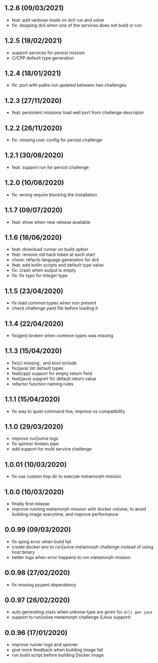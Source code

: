 
## 1.2.6 (09/03/2021)
* feat: add verbose mode on dcli run and solve
* fix: stopping dcli when one of the services does not build or run
 
## 1.2.5 (18/02/2021)
* support services for persist mission
* C/CPP default type generation

## 1.2.4 (18/01/2021)
* fix: port with paths not updated between two challenges

## 1.2.3 (27/11/2020)
* feat: persistent missions load well port from challenge descriptor

## 1.2.2 (26/11/2020)
* fix: missing user config for persist challenge

## 1.2.1 (30/08/2020)
* feat: support run for persist challenge

## 1.2.0 (10/08/2020)
* fix: wrong require blocking the installation

## 1.1.7 (09/07/2020)
* feat: show when new release available

## 1.1.6 (16/06/2020)
* feat: download runner on build option
* feat: remove old hack token at each start
* chore: refacto language generation for dcli
* feat: add kotlin scripts and default type value
* fix: crash when output is empty
* fix: fix typo for Integer type

## 1.1.5 (23/04/2020)
* fix load common types when non present
* check challenge yaml file before loading it

## 1.1.4 (22/04/2020)
* fix(gen) broken when common types was missing

## 1.1.3 (15/04/2020)
* fix(c) missing ; and bool include
* fix(java) list default types
* feat(cpp) support for empty return field
* feat(java) support for default return value
* refactor function naming rules

## 1.1.1 (15/04/2020)
* fix way to quiet command line, improve os compatibility

## 1.1.0 (29/03/2020)
* improve run|solve logs
* fix spinner broken pipe
* add support for multi service challenge

## 1.0.01 (10/03/2020)
* fix use custom tmp dir to execute metamorph mission

## 1.0.0 (10/03/2020)
* finally first release
* improve running metamorph mission with docker volume, to avoid building image everytime, and improve performance

## 0.0.99 (09/03/2020)
* fix sping error when build fail
* create docker env to run|solve metamorph challenge instead of using host binary
* better logs when error happens to run metamorph mission

## 0.0.98 (27/02/2020)
* fix missing pyyaml dependency

## 0.0.97 (26/02/2020)
* auto generating class when unknow type are given for `dcli gen java`
* support to run|solve metamorph challenge (Linux support)
 
## 0.0.96 (17/01/2020)
* improve runner logs and spinner
* give more feedback when building image fail
* run build script before building Docker image
